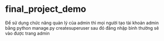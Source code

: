 ﻿# final_project_demo
Để sử dụng chức năng quản lý của admin thì mọi người tạo tài khoản admin bằng python manage.py createsuperuser 
sau đó đăng nhập bình thường sẽ vào được trang admin 

